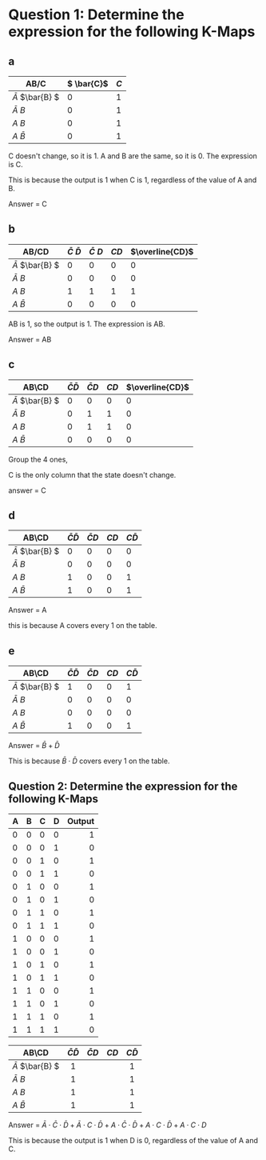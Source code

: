 # Question 1: Determine the expression for the following K-Maps

## a

| AB/C                  | $ \bar{C}$ | $C$ |
|-----------------------|------------|-----|
| $\bar {A}$ $\bar{B} $ | 0          | 1   |
| $\bar {A}$ $B$        | 0          | 1   |
| $A$ $B$               | 0          | 1   |
| $A$ $\bar {B}$        | 0          | 1   |

C doesn't change, so it is 1. A and B are the same, so it is 0. The expression is C.

This is because the output is 1 when C is 1, regardless of the value of A and B.

Answer = C

## b

| AB/CD                 | $\bar{C}$ $\bar{D}$ | $\bar{C}$ $D$ | $CD$ | $\overline{CD}$ |
|-----------------------|---------------------|---------------|------|-----------------|
| $\bar {A}$ $\bar{B} $ | 0                   | 0             | 0    | 0               |
| $\bar {A}$ $B$        | 0                   | 0             | 0    | 0               |
| $A$ $B$               | 1                   | 1             | 1    | 1               |
| $A$ $\bar {B}$        | 0                   | 0             | 0    | 0               |

AB is 1, so the output is 1. The expression is AB.

Answer = AB

## c

| AB\CD                 | $\bar{C}\bar{D}$ | $\bar{C}D$ | $CD$ | $\overline{CD}$ |
|-----------------------|------------------|------------|------|-----------------|
| $\bar {A}$ $\bar{B} $ | 0                | 0          | 0    | 0               |
| $\bar {A}$ $B$        | 0                | 1          | 1    | 0               |
| $A$ $B$               | 0                | 1          | 1    | 0               |
| $A$ $\bar {B}$        | 0                | 0          | 0    | 0               |

Group the 4 ones,

C is the only column that the state doesn't change.

answer = C

## d

| AB\CD                 | $\bar{C}\bar{D}$ | $\bar{C}D$ | $CD$ | $C\bar{D}$ |
|-----------------------|------------------|------------|------|------------|
| $\bar {A}$ $\bar{B} $ | 0                | 0          | 0    | 0          |
| $\bar {A}$ $B$        | 0                | 0          | 0    | 0          |
| $A$ $B$               | 1                | 0          | 0    | 1          |
| $A$ $\bar {B}$        | 1                | 0          | 0    | 1          |

Answer = A

this is because A covers every 1 on the table.

## e

| AB\CD                 | $\bar{C}\bar{D}$ | $\bar{C}D$ | $CD$ | $C\bar{D}$ |
|-----------------------|------------------|------------|------|------------|
| $\bar {A}$ $\bar{B} $ | 1                | 0          | 0    | 1          |
| $\bar {A}$ $B$        | 0                | 0          | 0    | 0          |
| $A$ $B$               | 0                | 0          | 0    | 0          |
| $A$ $\bar {B}$        | 1                | 0          | 0    | 1          |

Answer = $\bar{B} + \bar{D}$

This is because $\bar{B} \cdot \bar{D}$ covers every 1 on the table.

## Question 2: Determine the expression for the following K-Maps

| A | B | C | D | Output |
|---|---|---|---|-------:|
| 0 | 0 | 0 | 0 |      1 |
| 0 | 0 | 0 | 1 |      0 |
| 0 | 0 | 1 | 0 |      1 |
| 0 | 0 | 1 | 1 |      0 |
| 0 | 1 | 0 | 0 |      1 |
| 0 | 1 | 0 | 1 |      0 |
| 0 | 1 | 1 | 0 |      1 |
| 0 | 1 | 1 | 1 |      0 |
| 1 | 0 | 0 | 0 |      1 |
| 1 | 0 | 0 | 1 |      0 |
| 1 | 0 | 1 | 0 |      1 |
| 1 | 0 | 1 | 1 |      0 |
| 1 | 1 | 0 | 0 |      1 |
| 1 | 1 | 0 | 1 |      0 |
| 1 | 1 | 1 | 0 |      1 |
| 1 | 1 | 1 | 1 |      0 |

| AB\CD                 | $\bar{C}\bar{D}$ | $\bar{C}D$ | $CD$ | $C\bar{D}$ |
|-----------------------|:----------------:|------------|------|:----------:|
| $\bar {A}$ $\bar{B} $ |        1         |            |      |     1      |
| $\bar {A}$ $B$        |        1         |            |      |     1      |
| $A$ $B$               |        1         |            |      |     1      |
| $A$ $\bar {B}$        |        1         |            |      |     1      |

Answer = $\bar{A} \cdot \bar{C} \cdot \bar{D} + \bar{A} \cdot C \cdot \bar{D} + A \cdot \bar{C} \cdot \bar{D} + A \cdot C \cdot \bar{D} + A \cdot C \cdot D$

This is because the output is 1 when D is 0, regardless of the value of A and C.
